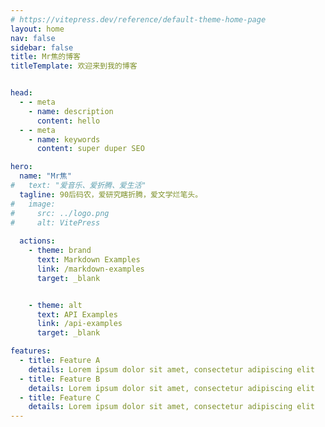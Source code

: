 ```yaml
---
# https://vitepress.dev/reference/default-theme-home-page
layout: home
nav: false
sidebar: false
title: Mr焦的博客
titleTemplate: 欢迎来到我的博客


head:
  - - meta
    - name: description
      content: hello
  - - meta
    - name: keywords
      content: super duper SEO

hero:
  name: "Mr焦"
#   text: "爱音乐、爱折腾、爱生活"
  tagline: 90后码农，爱研究瞎折腾，爱文学烂笔头。
#   image:
#     src: ../logo.png 
#     alt: VitePress 
    
  actions:
    - theme: brand
      text: Markdown Examples
      link: /markdown-examples
      target: _blank


    - theme: alt
      text: API Examples
      link: /api-examples
      target: _blank

features:
  - title: Feature A
    details: Lorem ipsum dolor sit amet, consectetur adipiscing elit
  - title: Feature B
    details: Lorem ipsum dolor sit amet, consectetur adipiscing elit
  - title: Feature C
    details: Lorem ipsum dolor sit amet, consectetur adipiscing elit
---
```


<script setup>
import IndexPage from '../scr/page/index/IndexPage.vue';
</script>

<IndexPage/>
